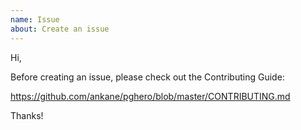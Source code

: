 ```yaml
---
name: Issue
about: Create an issue
---
```


Hi,

Before creating an issue, please check out the Contributing Guide:

https://github.com/ankane/pghero/blob/master/CONTRIBUTING.md

Thanks!

